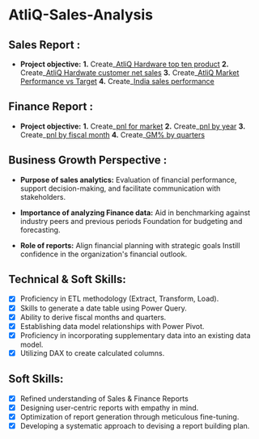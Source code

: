 # AtliQ-Sales-Analysis
## Sales Report :

- **Project objective:** 
    **1.** Create_[AtliQ Hardware top ten product](https://github.com/shubhvanshi/AtliQ-Sales-Analysis/blob/main/AtliQ%20Hardware%20top%20ten%20product.pdf)
    **2.** Create_[AtliQ Hardwate customer net sales](https://github.com/shubhvanshi/AtliQ-Sales-Analysis/blob/main/AtliQ%20Hardwate%20customer%20net%20sales.pdf)
    **3.** Create_[AtliQ Market Performance vs Target](https://github.com/shubhvanshi/AtliQ-Sales-Analysis/blob/main/AtliQ%20Market%20Performance%20vs%20Target.pdf)
    **4.** Create_[India sales performance](https://github.com/shubhvanshi/AtliQ-Sales-Analysis/blob/main/India%20sales%20performance.pdf)

## Finance Report :

- **Project objective:** 
    **1.** Create_[pnl for market](https://github.com/shubhvanshi/AtliQ-Sales-Analysis/blob/main/pnl%20for%20market.pdf)
    **2.** Create_[pnl by year](https://github.com/shubhvanshi/AtliQ-Sales-Analysis/blob/main/pnl%20by%20year.pdf)
    **3.** Create_[pnl by fiscal month](https://github.com/shubhvanshi/AtliQ-Sales-Analysis/blob/main/pnl%20by%20fiscal%20month.pdf)
    **4.** Create_[GM% by quarters](https://github.com/shubhvanshi/AtliQ-Sales-Analysis/blob/main/GM%25%20by%20quarters.pdf)

## Business Growth Perspective :

- **Purpose of sales analytics:** Evaluation of financial performance, support decision-making, and facilitate communication with stakeholders.

- **Importance of analyzing Finance data:** Aid in benchmarking against industry peers and previous periods Foundation for budgeting and forecasting.

- **Role of reports:** Align financial planning with strategic goals Instill confidence in the organization's financial outlook.


## Technical & Soft Skills:
- [x]	Proficiency in ETL methodology (Extract, Transform, Load).
- [x]	Skills to generate a date table using Power Query.
- [x]	Ability to derive fiscal months and quarters.
- [x]	Establishing data model relationships with Power Pivot.
- [x]	Proficiency in incorporating supplementary data into an existing data model.
- [x]	Utilizing DAX to create calculated columns.

## Soft Skills:
- [x]	Refined understanding of Sales & Finance Reports
- [x]	Designing user-centric reports with empathy in mind.
- [x]	Optimization of report generation through meticulous fine-tuning.
- [x]	Developing a systematic approach to devising a report building plan.
